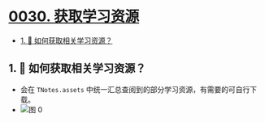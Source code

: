 # [0030. 获取学习资源](https://github.com/Tdahuyou/TNotes.nodejs/tree/main/notes/0030.%20%E8%8E%B7%E5%8F%96%E5%AD%A6%E4%B9%A0%E8%B5%84%E6%BA%90)

<!-- region:toc -->

- [1. 🤔 如何获取相关学习资源？](#1--如何获取相关学习资源)

<!-- endregion:toc -->

## 1. 🤔 如何获取相关学习资源？

- 会在 `TNotes.assets` 中统一汇总查阅到的部分学习资源，有需要的可自行下载。
- ![图 0](https://cdn.jsdelivr.net/gh/Tdahuyou/imgs@main/2025-04-02-23-30-28.png)
